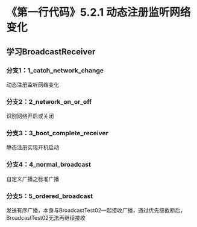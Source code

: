# 《第一行代码》5.2.1 动态注册监听网络变化

## 学习BroadcastReceiver

### 分支1：1_catch_network_change

动态注册监听网络变化

### 分支2：2_network_on_or_off

识别网络开启或关闭

### 分支3：3_boot_complete_receiver 

静态注册实现开机启动

### 分支4：4_normal_broadcast 

自定义广播之标准广播

### 分支5：5_ordered_broadcast 

发送有序广播，本身与BroadcastTest02一起接收广播，通过优先级截断后，BroadcastTest02无法再继续接收

